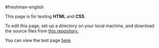 #freshman-english

This page is for testing <strong>HTML</strong> and <strong>CSS</strong>.

To edit this page, set up a directory on your local machine, and download the source files from <a href=https://github.com/claudebaxter/freshman-english title="Source Files"> this repository.</a>


You can view the test page <a href=https://claudebaxter.github.io/freshman-english/freshman-english.html title="Freshman-English"> here</a>.
